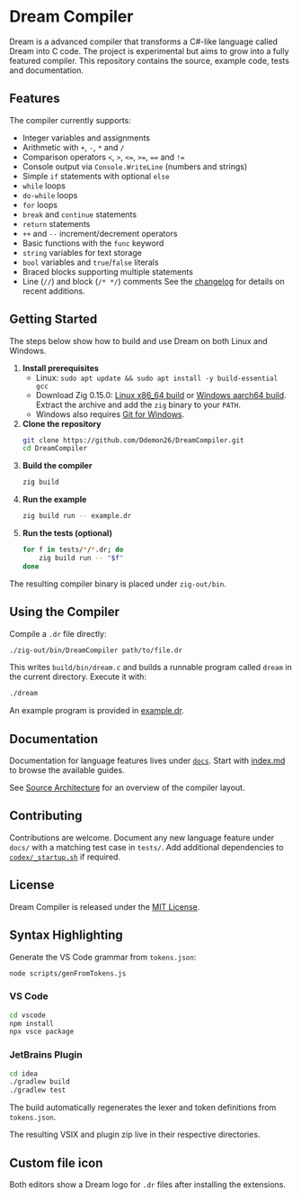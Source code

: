 # Dream Compiler

Dream is a advanced compiler that transforms a C#-like language called Dream into C code. The project is experimental 
but aims to grow into a fully featured compiler. This repository contains the source, example code, tests and documentation.

## Features

The compiler currently supports:

- Integer variables and assignments
- Arithmetic with `+`, `-`, `*` and `/`
- Comparison operators `<`, `>`, `<=`, `>=`, `==` and `!=`
- Console output via `Console.WriteLine` (numbers and strings)
- Simple `if` statements with optional `else`
- `while` loops
- `do-while` loops
- `for` loops
- `break` and `continue` statements
- `return` statements
- `++` and `--` increment/decrement operators
- Basic functions with the `func` keyword
- `string` variables for text storage
- `bool` variables and `true`/`false` literals
- Braced blocks supporting multiple statements
- Line (`//`) and block (`/* */`) comments
See the [changelog](docs/v1/changelog.md) for details on recent additions.

## Getting Started

The steps below show how to build and use Dream on both Linux and Windows.

1. **Install prerequisites**
   - Linux: `sudo apt update && sudo apt install -y build-essential gcc`
   - Download Zig 0.15.0: [Linux x86_64 build](https://ziglang.org/builds/zig-x86_64-linux-0.15.0-dev.936+fc2c1883b.tar.xz) or [Windows aarch64 build](https://ziglang.org/builds/zig-aarch64-windows-0.15.0-dev.936+fc2c1883b.zip). Extract the archive and add the `zig` binary to your `PATH`.
   - Windows also requires [Git for Windows](https://git-scm.com/).
2. **Clone the repository**
   ```bash
   git clone https://github.com/Ddemon26/DreamCompiler.git
   cd DreamCompiler
   ```
3. **Build the compiler**
   ```bash
   zig build
   ```
4. **Run the example**
   ```bash
   zig build run -- example.dr
   ```
5. **Run the tests (optional)**
   ```bash
   for f in tests/*/*.dr; do
       zig build run -- "$f"
   done
   ```

The resulting compiler binary is placed under `zig-out/bin`.

## Using the Compiler

Compile a `.dr` file directly:

```bash
./zig-out/bin/DreamCompiler path/to/file.dr
```

This writes `build/bin/dream.c` and builds a runnable program called `dream` in the current directory. Execute it with:

```bash
./dream
```

An example program is provided in [example.dr](example.dr).

## Documentation

Documentation for language features lives under [`docs`](docs). Start with [index.md](docs/index.md) to browse the available guides.

See [Source Architecture](docs/v1/architecture.md) for an overview of the compiler layout.
## Contributing

Contributions are welcome. Document any new language feature under `docs/` with a matching test case in `tests/`. Add additional dependencies to [`codex/_startup.sh`](codex/_startup.sh) if required.

## License

Dream Compiler is released under the [MIT License](LICENSE).

## Syntax Highlighting

Generate the VS Code grammar from `tokens.json`:

```bash
node scripts/genFromTokens.js
```

### VS Code

```bash
cd vscode
npm install
npx vsce package
```

### JetBrains Plugin

```bash
cd idea
./gradlew build
./gradlew test
```
The build automatically regenerates the lexer and token definitions from `tokens.json`.

The resulting VSIX and plugin zip live in their respective directories.

## Custom file icon

Both editors show a Dream logo for `.dr` files after installing the extensions.
